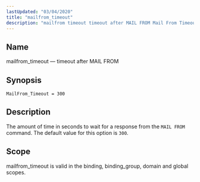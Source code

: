 ```yaml
---
lastUpdated: "03/04/2020"
title: "mailfrom_timeout"
description: "mailfrom timeout timeout after MAIL FROM Mail From Timeout 300 The amount of time in seconds to wait for a response from the MAIL FROM command The default value for this option is 300 mailfrom timeout is valid in the binding binding group domain and global scopes..."
---
```


<a name="conf.ref.mailfrom_timeout"></a> 
## Name

mailfrom_timeout — timeout after MAIL FROM

## Synopsis

`MailFrom_Timeout = 300`

<a name="idp10041232"></a> 
## Description

The amount of time in seconds to wait for a response from the `MAIL FROM` command. The default value for this option is `300`.

<a name="idp10043792"></a> 
## Scope

mailfrom_timeout is valid in the binding, binding_group, domain and global scopes.